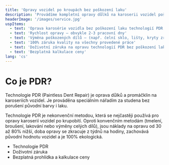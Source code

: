 ```yaml
---
title: 'Opravy vozidel po kroupách bez poškození laku'
description: 'Provádíme kompletní opravy důlků na karoserii vozidel poškozených krupobitím.'
headerImage: '/images/service.jpg'
uspItems:
  - text: 'Oprava karosérie vozidla bez poškození laku technologií PDR'
  - text: 'Rychlost opravy – obvykle 2-3 pracovní dny'
  - text: 'Výměna poškozených dílů – (např. čelní sklo, lišty, kryty zrcátek...)'
  - text: '100% záruka kvality na všechny provedené práce'
  - text: 'Doživotní záruka na opravu technologií PDR bez poškození laku'
  - text: 'Bezplatná kalkulace ceny'
lang: 'cs'
---
```


# Co je PDR?

Technologie PDR (Paintless Dent Repair) je oprava důlků a promáčklin na karoseriích vozidel. Je prováděna speciálním nářadím za studena bez porušení původní barvy i laku.

Technologie PDR je nekonvenční metodou, která se nejčastěji používá pro opravy karoserií vozidel po krupobití. Oproti konvenčním metodám (tmelení, broušení, lakování nebo výměny celých dílů), jsou náklady na opravu od 30 až 80% nižší, doba opravy se zkracuje z týdnů na hodiny, zachovává původní hodnotu vozidel a je 100% ekologická.

<ul>
  <li>Technologie PDR</li>
  <li>Doživotní záruka</li>
  <li>Bezplatná prohlídka a kalkulace ceny</li>
</ul>
